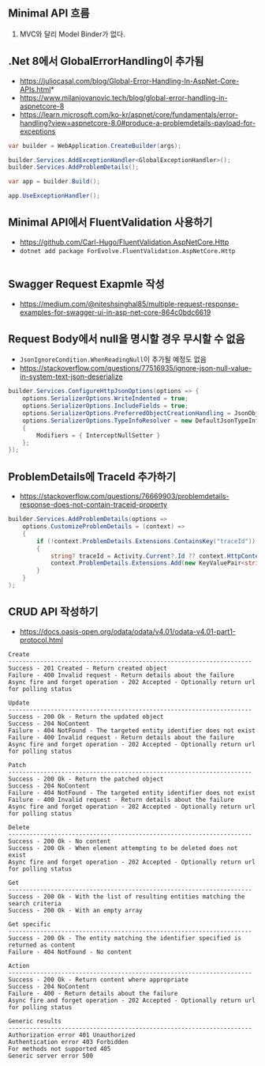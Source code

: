 ## Minimal API 흐름

1. MVC와 달리 Model Binder가 없다.


## .Net 8에서 GlobalErrorHandling이 추가됨
* https://juliocasal.com/blog/Global-Error-Handling-In-AspNet-Core-APIs.html*
* https://www.milanjovanovic.tech/blog/global-error-handling-in-aspnetcore-8
* https://learn.microsoft.com/ko-kr/aspnet/core/fundamentals/error-handling?view=aspnetcore-8.0#produce-a-problemdetails-payload-for-exceptions

```csharp
var builder = WebApplication.CreateBuilder(args);

builder.Services.AddExceptionHandler<GlobalExceptionHandler>();
builder.Services.AddProblemDetails();

var app = builder.Build();

app.UseExceptionHandler();
```

## Minimal API에서 FluentValidation 사용하기
* https://github.com/Carl-Hugo/FluentValidation.AspNetCore.Http
* `dotnet add package ForEvolve.FluentValidation.AspNetCore.Http`
```csharp

```

## Swagger Request Exapmle 작성
* https://medium.com/@niteshsinghal85/multiple-request-response-examples-for-swagger-ui-in-asp-net-core-864c0bdc6619

## Request Body에서 null을 명시할 경우 무시할 수 없음
* `JsonIgnoreCondition.WhenReadingNull`이 추가될 예정도 없음
* https://stackoverflow.com/questions/77516935/ignore-json-null-value-in-system-text-json-deserialize

```csharp
builder.Services.ConfigureHttpJsonOptions(options => {
    options.SerializerOptions.WriteIndented = true;
    options.SerializerOptions.IncludeFields = true;
    options.SerializerOptions.PreferredObjectCreationHandling = JsonObjectCreationHandling.Populate;
    options.SerializerOptions.TypeInfoResolver = new DefaultJsonTypeInfoResolver
    {
        Modifiers = { InterceptNullSetter }
    };
});
```

## ProblemDetails에 TraceId 추가하기
* https://stackoverflow.com/questions/76669903/problemdetails-response-does-not-contain-traceid-property
```csharp
builder.Services.AddProblemDetails(options =>
    options.CustomizeProblemDetails = (context) =>
    {
        if (!context.ProblemDetails.Extensions.ContainsKey("traceId"))
        { 
            string? traceId = Activity.Current?.Id ?? context.HttpContext.TraceIdentifier;
            context.ProblemDetails.Extensions.Add(new KeyValuePair<string, object?>("traceId", traceId));
        }
    }
);
```

## CRUD API 작성하기
* https://docs.oasis-open.org/odata/odata/v4.01/odata-v4.01-part1-protocol.html
```
Create
---------------------------------------------------------------------
Success - 201 Created - Return created object
Failure - 400 Invalid request - Return details about the failure
Async fire and forget operation - 202 Accepted - Optionally return url for polling status

Update
---------------------------------------------------------------------
Success - 200 Ok - Return the updated object
Success - 204 NoContent
Failure - 404 NotFound - The targeted entity identifier does not exist
Failure - 400 Invalid request - Return details about the failure
Async fire and forget operation - 202 Accepted - Optionally return url for polling status

Patch
---------------------------------------------------------------------
Success - 200 Ok - Return the patched object
Success - 204 NoContent
Failure - 404 NotFound - The targeted entity identifier does not exist
Failure - 400 Invalid request - Return details about the failure
Async fire and forget operation - 202 Accepted - Optionally return url for polling status

Delete
---------------------------------------------------------------------
Success - 200 Ok - No content
Success - 200 Ok - When element attempting to be deleted does not exist
Async fire and forget operation - 202 Accepted - Optionally return url for polling status

Get
---------------------------------------------------------------------
Success - 200 Ok - With the list of resulting entities matching the search criteria
Success - 200 Ok - With an empty array

Get specific
---------------------------------------------------------------------
Success - 200 Ok - The entity matching the identifier specified is returned as content
Failure - 404 NotFound - No content

Action
---------------------------------------------------------------------
Success - 200 Ok - Return content where appropriate
Success - 204 NoContent
Failure - 400 - Return details about the failure
Async fire and forget operation - 202 Accepted - Optionally return url for polling status

Generic results
---------------------------------------------------------------------
Authorization error 401 Unauthorized
Authentication error 403 Forbidden
For methods not supported 405
Generic server error 500
```

